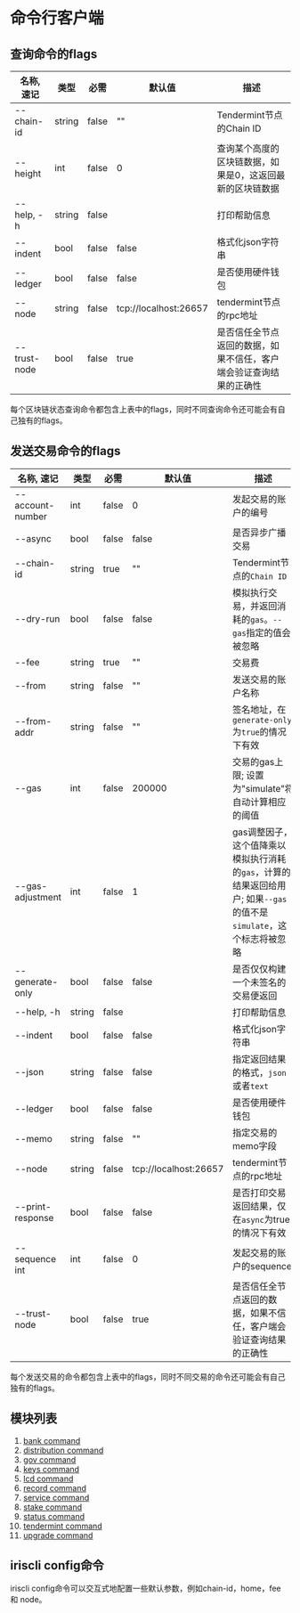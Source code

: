 # 命令行客户端

## 查询命令的flags

| 名称, 速记       | 类型         |必需          |默认值                | 描述                                                        | 
| --------------- | ----   | -------- | --------------------- | -------------------------------------------------------------------- |
| --chain-id      | string | false    | ""                    | Tendermint节点的Chain ID |
| --height        | int    | false    | 0                     | 查询某个高度的区块链数据，如果是0，这返回最新的区块链数据 |
| --help, -h      | string | false    |                       | 打印帮助信息 |
| --indent        | bool   | false    | false                 | 格式化json字符串|
| --ledger        | bool   | false    | false                 | 是否使用硬件钱包 |
| --node          | string | false    | tcp://localhost:26657 | tendermint节点的rpc地址|
| --trust-node    | bool   | false    | true                  | 是否信任全节点返回的数据，如果不信任，客户端会验证查询结果的正确性 |

每个区块链状态查询命令都包含上表中的flags，同时不同查询命令还可能会有自己独有的flags。

## 发送交易命令的flags


| 名称, 速记        | 类型         |必需          |默认值                | 描述                         |
| -----------------| -----  | -------- | --------------------- | ------------------------------------------------------------------- |
| --account-number | int    | false    | 0                     | 发起交易的账户的编号 |
| --async          | bool   | false    | false                 | 是否异步广播交易 |
| --chain-id       | string | true     | ""                    | Tendermint节点的`Chain ID` |
| --dry-run        | bool   | false    | false                 | 模拟执行交易，并返回消耗的`gas`。`--gas`指定的值会被忽略 |
| --fee            | string | true     | ""                    | 交易费 |
| --from           | string | false    | ""                    | 发送交易的账户名称 |
| --from-addr      | string | false    | ""                    | 签名地址，在`generate-only`为`true`的情况下有效 |
| --gas            | int    | false    | 200000                | 交易的gas上限; 设置为"simulate"将自动计算相应的阈值 |
| --gas-adjustment | int    | false    | 1                     | gas调整因子，这个值降乘以模拟执行消耗的`gas`，计算的结果返回给用户; 如果`--gas`的值不是`simulate`，这个标志将被忽略 |
| --generate-only  | bool   | false    | false                 | 是否仅仅构建一个未签名的交易便返回 |
| --help, -h       | string | false    |                       | 打印帮助信息 |
| --indent         | bool   | false    | false                 | 格式化json字符串 |
| --json           | string | false    | false                 | 指定返回结果的格式，`json`或者`text` |
| --ledger         | bool   | false    | false                 | 是否使用硬件钱包|
| --memo           | string | false    | ""                    | 指定交易的memo字段 |
| --node           | string | false    | tcp://localhost:26657 | tendermint节点的rpc地址 |
| --print-response | bool   | false    | false                 | 是否打印交易返回结果，仅在`async`为true的情况下有效|
| --sequence int   | int    | false    | 0                     | 发起交易的账户的sequence |
| --trust-node     | bool   | false    | true                  | 是否信任全节点返回的数据，如果不信任，客户端会验证查询结果的正确性 | 

每个发送交易的命令都包含上表中的flags，同时不同交易的命令还可能会有自己独有的flags。

## 模块列表

1. [bank command](./bank/README.md)
2. [distribution command](./distribution/README.md)
3. [gov command](./gov/README.md)
4. [keys command](./keys/README.md)
5. [lcd command](./lcd/README.md)
6. [record command](./record/README.md)
7. [service command](./service/README.md)
8. [stake command](./stake/README.md)
9. [status command](./status/README.md)
10. [tendermint command](./tendermint/README.md)
11. [upgrade command](./upgrade/README.md)

## iriscli config命令

iriscli config命令可以交互式地配置一些默认参数，例如chain-id，home，fee 和 node。
